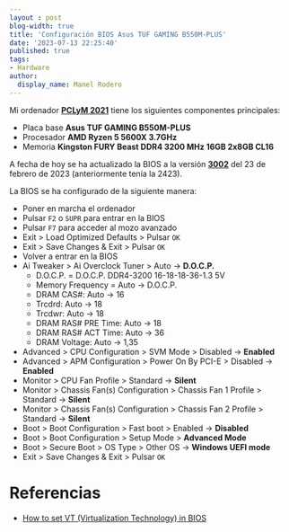 ```yaml
---
layout : post
blog-width: true
title: 'Configuración BIOS Asus TUF GAMING B550M-PLUS'
date: '2023-07-13 22:25:40'
published: true
tags:
- Hardware
author:
  display_name: Manel Rodero
---
```


Mi ordenador [**PCLyM 2021**](/about/desktop#pclym-2021) tiene los siguientes componentes principales:

* Placa base **Asus TUF GAMING B550M-PLUS**
* Procesador **AMD Ryzen 5 5600X 3.7GHz**
* Memoria **Kingston FURY Beast DDR4 3200 MHz 16GB 2x8GB CL16**

A fecha de hoy se ha actualizado la BIOS a la versión [**3002**](https://www.asus.com/motherboards-components/motherboards/tuf-gaming/tuf-gaming-b550m-plus/helpdesk_bios/?model2Name=TUF-GAMING-B550M-PLUS) del 23 de febrero de 2023 (anteriormente tenía la 2423).

La BIOS se ha configurado de la siguiente manera:

* Poner en marcha el ordenador
* Pulsar `F2` o `SUPR` para entrar en la BIOS
* Pulsar `F7` para acceder al mozo avanzado
* Exit > Load Optimized Defaults > Pulsar `OK`
* Exit > Save Changes & Exit > Pulsar `OK`
* Volver a entrar en la BIOS
* Ai Tweaker > Ai Overclock Tuner > Auto &rarr; **D.O.C.P.**
  * D.O.C.P. = D.O.C.P. DDR4-3200 16-18-18-36-1.3 5V
  * Memory Frequency = Auto &rarr; D.O.C.P.
  * DRAM CAS#: Auto &rarr; 16
  * Trcdrd: Auto &rarr; 18
  * Trcdwr: Auto &rarr; 18
  * DRAM RAS# PRE Time: Auto &rarr; 18
  * DRAM RAS# ACT Time: Auto &rarr; 36
  * DRAM Voltage: Auto &rarr; 1,35
* Advanced > CPU Configuration > SVM Mode > Disabled &rarr; **Enabled**
* Advanced > APM Configuration > Power On By PCI-E > Disabled &rarr; **Enabled**
* Monitor > CPU Fan Profile > Standard &rarr; **Silent**
* Monitor > Chassis Fan(s) Configuration > Chassis Fan 1 Profile > Standard &rarr; **Silent**
* Monitor > Chassis Fan(s) Configuration > Chassis Fan 2 Profile > Standard &rarr; **Silent**
* Boot > Boot Configuration > Fast boot > Enabled &rarr; **Disabled**
* Boot > Boot Configuration > Setup Mode > **Advanced Mode**
* Boot > Secure Boot > OS Type > Other OS &rarr; **Windows UEFI mode**
* Exit > Save Changes & Exit > Pulsar `OK`

# Referencias

* [How to set VT (Virtualization Technology) in BIOS](https://www.asus.com/us/support/FAQ/1045141/)
